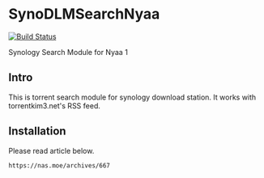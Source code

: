 # SynoDLMSearchNyaa

[![Build Status](https://travis-ci.org/neobutter/SynoDLMSearchNyaa.svg?branch=master)](https://travis-ci.org/neobutter/SynoDLMSearchNyaa)

Synology Search Module for Nyaa 1

## Intro
This is torrent search module for synology download station.
It works with torrentkim3.net's RSS feed.

## Installation
Please read article below.
```
https://nas.moe/archives/667
```